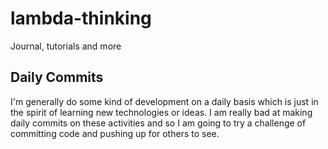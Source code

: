 # lambda-thinking
Journal, tutorials and more

## Daily Commits
I'm generally do some kind of development on a daily basis which is just in the spirit of learning new technologies or ideas. I am really bad at making daily commits on these activities and so I am going to try a challenge of committing code and pushing up for others to see.